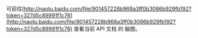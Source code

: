 可前往[http://naotu.baidu.com/file/901457228b968a3ff0b3086b929fb192?token=327d5c89991f1c76](http://naotu.baidu.com/file/901457228b968a3ff0b3086b929fb192?token=327d5c89991f1c76) 查看当前 API 文档 的 脑图。